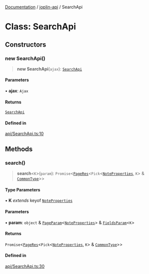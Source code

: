[Documentation](../../packages.md) / [joplin-api](../index.md) / SearchApi

# Class: SearchApi

## Constructors

### new SearchApi()

> **new SearchApi**(`ajax`): [`SearchApi`](SearchApi.md)

#### Parameters

• **ajax**: `Ajax`

#### Returns

[`SearchApi`](SearchApi.md)

#### Defined in

[api/SearchApi.ts:10](https://github.com/rxliuli/joplin-utils/blob/856dd8cbf75fe71932485581a99ca0e4ebcdd5e8/packages/joplin-api/src/api/SearchApi.ts#L10)

## Methods

### search()

> **search**\<`K`\>(`param`): `Promise`\<[`PageRes`](../interfaces/PageRes.md)\<`Pick`\<[`NoteProperties`](../interfaces/NoteProperties.md), `K`\> & [`CommonType`](../interfaces/CommonType.md)\>\>

#### Type Parameters

• **K** _extends_ keyof [`NoteProperties`](../interfaces/NoteProperties.md)

#### Parameters

• **param**: `object` & [`PageParam`](../interfaces/PageParam.md)\<[`NoteProperties`](../interfaces/NoteProperties.md)\> & [`FieldsParam`](../interfaces/FieldsParam.md)\<`K`\>

#### Returns

`Promise`\<[`PageRes`](../interfaces/PageRes.md)\<`Pick`\<[`NoteProperties`](../interfaces/NoteProperties.md), `K`\> & [`CommonType`](../interfaces/CommonType.md)\>\>

#### Defined in

[api/SearchApi.ts:30](https://github.com/rxliuli/joplin-utils/blob/856dd8cbf75fe71932485581a99ca0e4ebcdd5e8/packages/joplin-api/src/api/SearchApi.ts#L30)
